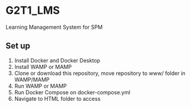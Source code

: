 # G2T1_LMS
Learning Management System for SPM

## Set up

1. Install Docker and Docker Desktop
2. Install WAMP or MAMP
3. Clone or download this repository, move repository to www/ folder in WAMP/MAMP
4. Run WAMP or MAMP
5. Run Docker Compose on docker-compose.yml
6. Navigate to HTML folder to access

